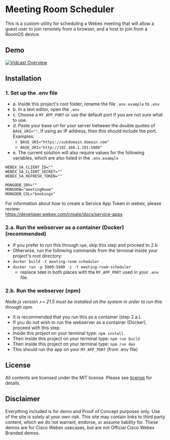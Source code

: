 # Meeting Room Scheduler
This is a custom utility for scheduling a Webex meeting that will allow a guest user to join remotely from a browser, and a host to join from a RoomOS device.

## Demo
[![Vidcast Overview](https://github.com/user-attachments/assets/40bc76eb-636c-4830-be7e-4a6da7019eaf)](https://app.vidcast.io/share/3534d424-2e94-4799-b076-be9338a7f173)

## Installation

###  1. Set up the .env file
- a. Inside this project's root folder, rename the file ```.env.example``` to ```.env```
- b. In a text editor, open the ```.env```
- c. Choose a ```MY_APP_PORT``` or use the default port if you are not sure what to use.
- d. Paste your base url for your server between the double quotes of ```BASE_URI=""```. If using an IP address, then this should include the port.  Examples:  
    - ```BASE_URI="https://subdomain.domain.com"```
    - ```BASE_URI="http://192.168.1.101:5000"```
- e. The current solution will also require values for the following variables, which are also listed in the ```.env.example```  
```
WEBEX_SA_CLIENT_ID=""
WEBEX_SA_CLIENT_SECRET=""
WEBEX_SA_REFRESH_TOKEN=""

MONGODB_SRV=""
MONGODB="meetingRoom"
MONGODB_COL="bookings"
```
For information about how to create a Service App Token in webex, please review:  
https://developer.webex.com/create/docs/service-apps


### 2.a. Run the webserver as a container (Docker) (recommended)

- If you prefer to run this through ```npm```, skip this step and proceed to 2.b.
- Otherwise, run the following commands from the terminal inside your project's root directory:
- `docker build -t meeting-room-scheduler .`
- `docker run -p 5000:5000 -i -t meeting-room-scheduler`
  - replace `5000` in both places with the ```MY_APP_PORT``` used in your `.env` file.  

### 2.b. Run the webserver (npm)
_Node.js version >= 21.5 must be installed on the system in order to run this through npm._

- It is recommended that you run this as a container (step 2.a.).
- If you do not wish to run the webserver as a container (Docker), proceed with this step:
- Inside this project on your terminal type: `npm install`
- Then inside this project on your terminal type: `npm run build`
- Then inside this project on your terminal type: `npm run dev`
- This should run the app on your ```MY_APP_PORT``` (from .env file)

  
## License

All contents are licensed under the MIT license. Please see [license](LICENSE) for details.

## Disclaimer

<!-- Keep the following here -->  
Everything included is for demo and Proof of Concept purposes only. Use of the site is solely at your own risk. This site may contain links to third party content, which we do not warrant, endorse, or assume liability for. These demos are for Cisco Webex usecases, but are not Official Cisco Webex Branded demos.
